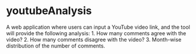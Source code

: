 # youtubeAnalysis
 A web application where users can input a YouTube video link, and the tool will provide the following analysis: 1. How many comments agree with the video? 2. How many comments disagree with the video? 3. Month-wise distribution of the number of comments.
